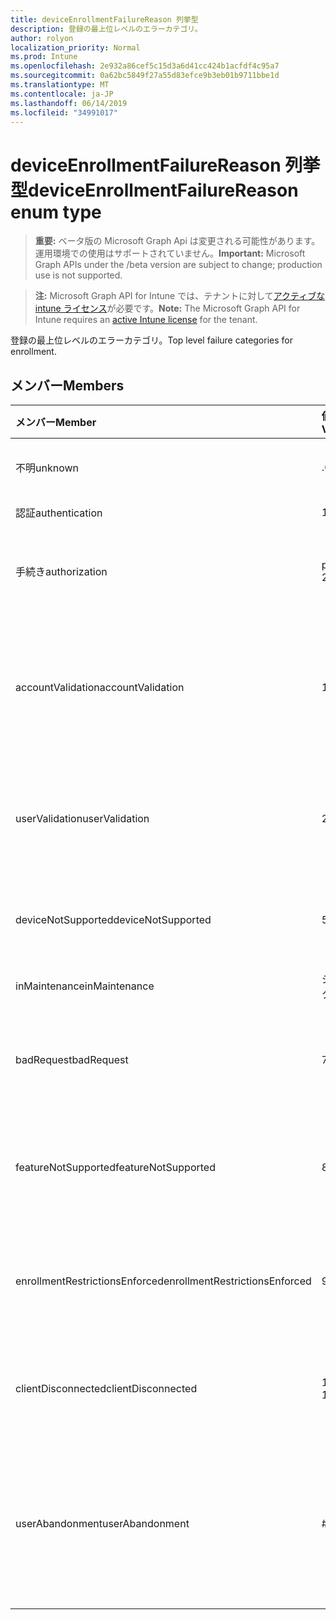 ```yaml
---
title: deviceEnrollmentFailureReason 列挙型
description: 登録の最上位レベルのエラーカテゴリ。
author: rolyon
localization_priority: Normal
ms.prod: Intune
ms.openlocfilehash: 2e932a86cef5c15d3a6d41cc424b1acfdf4c95a7
ms.sourcegitcommit: 0a62bc5849f27a55d83efce9b3eb01b9711bbe1d
ms.translationtype: MT
ms.contentlocale: ja-JP
ms.lasthandoff: 06/14/2019
ms.locfileid: "34991017"
---
```

# <a name="deviceenrollmentfailurereason-enum-type"></a><span data-ttu-id="812b2-103">deviceEnrollmentFailureReason 列挙型</span><span class="sxs-lookup"><span data-stu-id="812b2-103">deviceEnrollmentFailureReason enum type</span></span>

> <span data-ttu-id="812b2-104">**重要:** ベータ版の Microsoft Graph Api は変更される可能性があります。運用環境での使用はサポートされていません。</span><span class="sxs-lookup"><span data-stu-id="812b2-104">**Important:** Microsoft Graph APIs under the /beta version are subject to change; production use is not supported.</span></span>

> <span data-ttu-id="812b2-105">**注:** Microsoft Graph API for Intune では、テナントに対して[アクティブな intune ライセンス](https://go.microsoft.com/fwlink/?linkid=839381)が必要です。</span><span class="sxs-lookup"><span data-stu-id="812b2-105">**Note:** The Microsoft Graph API for Intune requires an [active Intune license](https://go.microsoft.com/fwlink/?linkid=839381) for the tenant.</span></span>

<span data-ttu-id="812b2-106">登録の最上位レベルのエラーカテゴリ。</span><span class="sxs-lookup"><span data-stu-id="812b2-106">Top level failure categories for enrollment.</span></span>

## <a name="members"></a><span data-ttu-id="812b2-107">メンバー</span><span class="sxs-lookup"><span data-stu-id="812b2-107">Members</span></span>
|<span data-ttu-id="812b2-108">メンバー</span><span class="sxs-lookup"><span data-stu-id="812b2-108">Member</span></span>|<span data-ttu-id="812b2-109">値</span><span class="sxs-lookup"><span data-stu-id="812b2-109">Value</span></span>|<span data-ttu-id="812b2-110">説明</span><span class="sxs-lookup"><span data-stu-id="812b2-110">Description</span></span>|
|:---|:---|:---|
|<span data-ttu-id="812b2-111">不明</span><span class="sxs-lookup"><span data-stu-id="812b2-111">unknown</span></span>|<span data-ttu-id="812b2-112">.0</span><span class="sxs-lookup"><span data-stu-id="812b2-112">0</span></span>|<span data-ttu-id="812b2-113">既定値、エラーの理由は不明です。</span><span class="sxs-lookup"><span data-stu-id="812b2-113">Default value, failure reason is unknown.</span></span>|
|<span data-ttu-id="812b2-114">認証</span><span class="sxs-lookup"><span data-stu-id="812b2-114">authentication</span></span>|<span data-ttu-id="812b2-115">1-d</span><span class="sxs-lookup"><span data-stu-id="812b2-115">1</span></span>|<span data-ttu-id="812b2-116">認証に失敗した</span><span class="sxs-lookup"><span data-stu-id="812b2-116">Authentication failed</span></span>|
|<span data-ttu-id="812b2-117">手続き</span><span class="sxs-lookup"><span data-stu-id="812b2-117">authorization</span></span>|<span data-ttu-id="812b2-118">pbm-2</span><span class="sxs-lookup"><span data-stu-id="812b2-118">2</span></span>|<span data-ttu-id="812b2-119">呼び出しは認証されましたが、登録が承認されていません。</span><span class="sxs-lookup"><span data-stu-id="812b2-119">Call was authenticated, but not authorized to enroll.</span></span>|
|<span data-ttu-id="812b2-120">accountValidation</span><span class="sxs-lookup"><span data-stu-id="812b2-120">accountValidation</span></span>|<span data-ttu-id="812b2-121">1/3</span><span class="sxs-lookup"><span data-stu-id="812b2-121">3</span></span>|<span data-ttu-id="812b2-122">登録のためにアカウントを検証できませんでした。</span><span class="sxs-lookup"><span data-stu-id="812b2-122">Failed to validate the account for enrollment.</span></span> <span data-ttu-id="812b2-123">(アカウントがブロックされ、登録が有効になっていません)</span><span class="sxs-lookup"><span data-stu-id="812b2-123">(Account blocked, enrollment not enabled)</span></span>|
|<span data-ttu-id="812b2-124">userValidation</span><span class="sxs-lookup"><span data-stu-id="812b2-124">userValidation</span></span>|<span data-ttu-id="812b2-125">2/4</span><span class="sxs-lookup"><span data-stu-id="812b2-125">4</span></span>|<span data-ttu-id="812b2-126">ユーザーを検証できませんでした。</span><span class="sxs-lookup"><span data-stu-id="812b2-126">User could not be validated.</span></span> <span data-ttu-id="812b2-127">(ユーザーが存在しません。ライセンスがありません)</span><span class="sxs-lookup"><span data-stu-id="812b2-127">(User does not exist, missing license)</span></span>|
|<span data-ttu-id="812b2-128">deviceNotSupported</span><span class="sxs-lookup"><span data-stu-id="812b2-128">deviceNotSupported</span></span>|<span data-ttu-id="812b2-129">5</span><span class="sxs-lookup"><span data-stu-id="812b2-129">5</span></span>|<span data-ttu-id="812b2-130">デバイスは、モバイルデバイス管理ではサポートされていません。</span><span class="sxs-lookup"><span data-stu-id="812b2-130">Device is not supported for mobile device management.</span></span>|
|<span data-ttu-id="812b2-131">inMaintenance</span><span class="sxs-lookup"><span data-stu-id="812b2-131">inMaintenance</span></span>|<span data-ttu-id="812b2-132">シックス</span><span class="sxs-lookup"><span data-stu-id="812b2-132">6</span></span>|<span data-ttu-id="812b2-133">アカウントはメンテナンス中です。</span><span class="sxs-lookup"><span data-stu-id="812b2-133">Account is in maintenance.</span></span>|
|<span data-ttu-id="812b2-134">badRequest</span><span class="sxs-lookup"><span data-stu-id="812b2-134">badRequest</span></span>|<span data-ttu-id="812b2-135">7</span><span class="sxs-lookup"><span data-stu-id="812b2-135">7</span></span>|<span data-ttu-id="812b2-136">クライアントがサービスで認識/サポートされていない要求を送信しました。</span><span class="sxs-lookup"><span data-stu-id="812b2-136">Client sent a request that is not understood/supported by the service.</span></span>|
|<span data-ttu-id="812b2-137">featureNotSupported</span><span class="sxs-lookup"><span data-stu-id="812b2-137">featureNotSupported</span></span>|<span data-ttu-id="812b2-138">8 </span><span class="sxs-lookup"><span data-stu-id="812b2-138">8</span></span>|<span data-ttu-id="812b2-139">この登録で使用されている機能は、このアカウントではサポートされていません。</span><span class="sxs-lookup"><span data-stu-id="812b2-139">Feature(s) used by this enrollment are not supported for this account.</span></span>|
|<span data-ttu-id="812b2-140">enrollmentRestrictionsEnforced</span><span class="sxs-lookup"><span data-stu-id="812b2-140">enrollmentRestrictionsEnforced</span></span>|<span data-ttu-id="812b2-141">9 </span><span class="sxs-lookup"><span data-stu-id="812b2-141">9</span></span>|<span data-ttu-id="812b2-142">管理者によって構成された登録の制限は、この登録をブロックしました。</span><span class="sxs-lookup"><span data-stu-id="812b2-142">Enrollment restrictions configured by admin blocked this enrollment.</span></span>|
|<span data-ttu-id="812b2-143">clientDisconnected</span><span class="sxs-lookup"><span data-stu-id="812b2-143">clientDisconnected</span></span>|<span data-ttu-id="812b2-144">10 </span><span class="sxs-lookup"><span data-stu-id="812b2-144">10</span></span>|<span data-ttu-id="812b2-145">クライアントがタイムアウトしたか、登録が enduser によって中止されました。</span><span class="sxs-lookup"><span data-stu-id="812b2-145">Client timed out or enrollment was aborted by enduser.</span></span>|
|<span data-ttu-id="812b2-146">userAbandonment</span><span class="sxs-lookup"><span data-stu-id="812b2-146">userAbandonment</span></span>|<span data-ttu-id="812b2-147">#</span><span class="sxs-lookup"><span data-stu-id="812b2-147">11</span></span>|<span data-ttu-id="812b2-148">登録は enduser によって中止されました。</span><span class="sxs-lookup"><span data-stu-id="812b2-148">Enrollment was abandoned by enduser.</span></span> <span data-ttu-id="812b2-149">(Enduser が開始されましたが、適切なタイミングで完了できませんでした)</span><span class="sxs-lookup"><span data-stu-id="812b2-149">(Enduser started onboarding but failed to complete it in timely manner)</span></span>|





